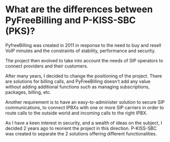 <!---
# P-KISS-SBC documentation © 2007-2024 by Mathias WOLFF 
# is licensed under Attribution-NonCommercial-ShareAlike 4.0 International (see https://creativecommons.org/licenses/by-nc-sa/4.0/)
# SPDX-License-Identifier: CC-BY-NC-SA-4.0
--->

# What are the differences between PyFreeBilling and P-KISS-SBC (PKS)?

PyfreeBilling was created in 2011 in response to the need to buy and resell VoIP minutes and the constraints of stability, performance and security.

The project then evolved to take into account the needs of SIP operators to connect providers and their customers.

After many years, I decided to change the positioning of the project. There are solutions for billing calls, and PyFreeBilling doesn't add any value without adding additional functions such as managing subscriptions, packages, billing, etc.

Another requirement is to have an easy-to-administer solution to secure SIP communications, to connect IPBXs with one or more SIP carriers in order to route calls to the outside world and incoming calls to the right IPBX.

As I have a keen interest in security, and a wealth of ideas on the subject, I decided 2 years ago to reorient the project in this direction. P-KISS-SBC was created to separate the 2 solutions offering different functionalities.
